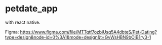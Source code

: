 # petdate_app
with react native.

Figma: https://www.figma.com/file/MTTqtf7ozbiUsq5A4dbteS/Pet-Dating?type=design&node-id=0%3A1&mode=design&t=GvWsHBN9bOIB1ry3-1
